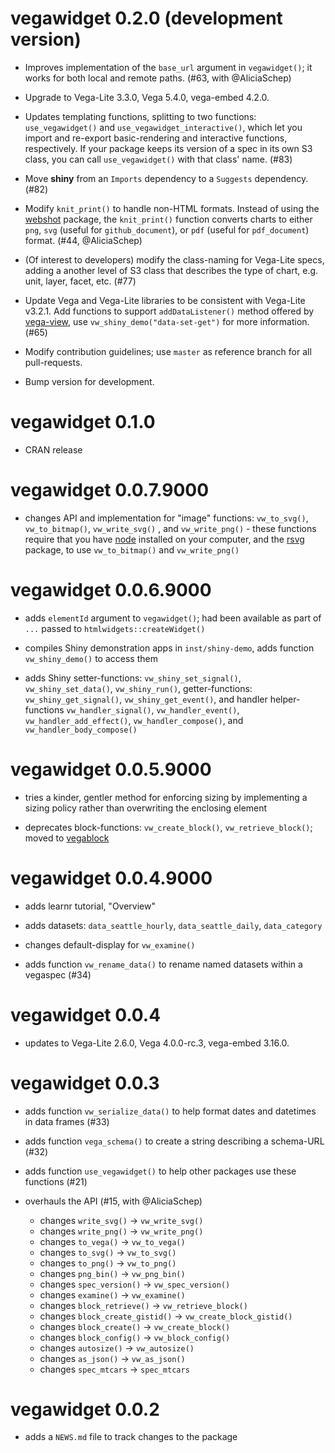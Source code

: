 # vegawidget 0.2.0 (development version)

* Improves implementation of the `base_url` argument in `vegawidget()`; it works for both local and remote paths. (#63, with @AliciaSchep)

* Upgrade to Vega-Lite 3.3.0, Vega 5.4.0, vega-embed 4.2.0.

* Updates templating functions, splitting to two functions: `use_vegawidget()` and `use_vegawidget_interactive()`, which let you import and re-export basic-rendering and interactive functions, respectively. If your package keeps its version of a spec in its own S3 class, you can call `use_vegawidget()` with that class' name. (#83)

* Move **shiny** from an `Imports` dependency to a `Suggests` dependency. (#82)

* Modify `knit_print()` to handle non-HTML formats. Instead of using the [webshot](https://github.com/wch/webshot) package, the `knit_print()` function converts charts to either `png`, `svg` (useful for `github_document`), or `pdf` (useful for `pdf_document`) format. (#44, @AliciaSchep)

* (Of interest to developers) modify the class-naming for Vega-Lite specs, adding a another level of S3 class that describes the type of chart, e.g. unit, layer, facet, etc. (#77)

* Update Vega and Vega-Lite libraries to be consistent with Vega-Lite v3.2.1. Add functions to support `addDataListener()` method offered by [vega-view](https://github.com/vega/vega-view#view_addDataListener), use `vw_shiny_demo("data-set-get")` for more information. (#65)

* Modify contribution guidelines; use `master` as reference branch for all pull-requests.

* Bump version for development.

# vegawidget 0.1.0

* CRAN release

# vegawidget 0.0.7.9000

* changes API and implementation for "image" functions: `vw_to_svg()`, `vw_to_bitmap()`, `vw_write_svg()` , and `vw_write_png()` - these functions require that you have [node](https://nodejs.org/en/) installed on your computer, and the [rsvg](https://CRAN.R-project.org/package=rsvg) package, to use `vw_to_bitmap()` and `vw_write_png()`

# vegawidget 0.0.6.9000

* adds `elementId` argument to `vegawidget()`; had been available as part of `...` passed to `htmlwidgets::createWidget()`

* compiles Shiny demonstration apps in `inst/shiny-demo`, adds function `vw_shiny_demo()`  to access them

* adds Shiny setter-functions: `vw_shiny_set_signal()`, `vw_shiny_set_data()`, `vw_shiny_run()`, getter-functions: `vw_shiny_get_signal()`, `vw_shiny_get_event()`, and handler helper-functions `vw_handler_signal()`, `vw_handler_event()`, `vw_handler_add_effect()`, `vw_handler_compose()`, and `vw_handler_body_compose()`

# vegawidget 0.0.5.9000

* tries a kinder, gentler method for enforcing sizing by implementing a sizing policy rather than overwriting the enclosing element

* deprecates block-functions: `vw_create_block()`, `vw_retrieve_block()`; moved to [vegablock](https://vegawidget.github.io/vegablock)

# vegawidget 0.0.4.9000

* adds learnr tutorial, "Overview"

* adds datasets: `data_seattle_hourly`, `data_seattle_daily`, `data_category` 

* changes default-display for `vw_examine()`

* adds function `vw_rename_data()` to rename named datasets within a vegaspec (#34)

# vegawidget 0.0.4

* updates to Vega-Lite 2.6.0, Vega 4.0.0-rc.3, vega-embed 3.16.0. 

# vegawidget 0.0.3

* adds function `vw_serialize_data()` to help format dates and datetimes in data frames (#33)

* adds function `vega_schema()` to create a string describing a schema-URL (#32)

* adds function `use_vegawidget()` to help other packages use these functions (#21)

* overhauls the API (#15, with @AliciaSchep)

  * changes `write_svg()` -> `vw_write_svg()`
  * changes `write_png()` -> `vw_write_png()`
  * changes `to_vega()` -> `vw_to_vega()`
  * changes `to_svg()` -> `vw_to_svg()`
  * changes `to_png()` -> `vw_to_png()`
  * changes `png_bin()` -> `vw_png_bin()`
  * changes `spec_version()` -> `vw_spec_version()`
  * changes `examine()` -> `vw_examine()`
  * changes `block_retrieve()` -> `vw_retrieve_block()`
  * changes `block_create_gistid()` -> `vw_create_block_gistid()`
  * changes `block_create()` -> `vw_create_block()`
  * changes `block_config()` -> `vw_block_config()`  
  * changes `autosize()` -> `vw_autosize()`
  * changes `as_json()` -> `vw_as_json()`
  * changes `spec_mtcars` -> `spec_mtcars`

# vegawidget 0.0.2

* adds a `NEWS.md` file to track changes to the package
